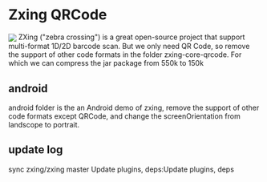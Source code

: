 # Zxing QRCode
<img align="center" src="https://raw.github.com/wiki/zxing/zxing/zxing-logo.png"/>
ZXing ("zebra crossing") is a great open-source project that support multi-format 1D/2D barcode scan.
But we only need QR Code, so remove the support of other code formats in the folder zxing-core-qrcode.
For which we can compress the jar package from 550k to 150k

## android
android folder is the an Android demo of zxing, remove the support of other code formats except QRCode, and change the screenOrientation from landscope to portrait.

## update log
sync zxing/zxing master
Update plugins, deps:Update plugins, deps
